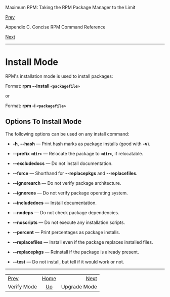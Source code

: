 <div class="NAVHEADER">

Maximum RPM: Taking the RPM Package Manager to the Limit

</div>

[Prev](s1-rpm-commands-verify-mode.html)

Appendix C. Concise RPM Command Reference

[Next](s1-rpm-commands-upgrade-mode.html)

-----

<div class="sect1">

# <span id="s1-rpm-commands-install-mode">Install Mode</span>

RPM's installation mode is used to install packages:

Format: **rpm --install `<packagefile>`**

or

Format: **rpm -i `<packagefile>`**

<div class="sect2">

## <span id="s2-rpm-commands-install-options">Options To Install Mode</span>

The following options can be used on any install command:

  - **-h**, **--hash** — Print hash marks as package installs (good with
    **-v**).

  - **--prefix `<dir>`** — Relocate the package to **`<dir>`**, if
    relocatable.

  - **--excludedocs** — Do not install documentation.

  - **--force** — Shorthand for **--replacepkgs** and
    **--replacefiles**.

  - **--ignorearch** — Do not verify package architecture.

  - **--ignoreos** — Do not verify package operating system.

  - **--includedocs** — Install documentation.

  - **--nodeps** — Do not check package dependencies.

  - **--noscripts** — Do not execute any installation scripts.

  - **--percent** — Print percentages as package installs.

  - **--replacefiles** — Install even if the package replaces installed
    files.

  - **--replacepkgs** — Reinstall if the package is already present.

  - **--test** — Do not install, but tell if it would work or not.

</div>

</div>

<div class="NAVFOOTER">

-----

|                                          |                            |                                           |
| :--------------------------------------- | :------------------------: | ----------------------------------------: |
| [Prev](s1-rpm-commands-verify-mode.html) |     [Home](index.html)     | [Next](s1-rpm-commands-upgrade-mode.html) |
| Verify Mode                              | [Up](ch-rpm-commands.html) |                              Upgrade Mode |

</div>
